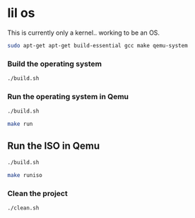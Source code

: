 # lil os

This is currently only a kernel.. working to be an OS.

```bash
sudo apt-get apt-get build-essential gcc make qemu-system
```

### Build the operating system

```sh
./build.sh
```

### Run the operating system in Qemu

```sh
./build.sh

make run
```

## Run the ISO in Qemu

```sh
./build.sh

make runiso
```

### Clean the project

```sh
./clean.sh
```
